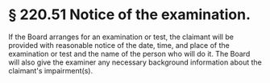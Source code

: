 # § 220.51   Notice of the examination.

If the Board arranges for an examination or test, the claimant will be provided with reasonable notice of the date, time, and place of the examination or test and the name of the person who will do it. The Board will also give the examiner any necessary background information about the claimant's impairment(s).




